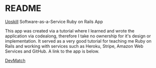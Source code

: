 # README

[Upskill](http://upskillcourses.com) Software-as-a-Service Ruby on Rails App

This app was created via a tutorial where I learned and wrote the application via codealong, therefore I take no ownership for it's design or implementation. It served as a very good tutorial for teaching me Ruby on Rails and working with services such as Heroku, Stripe, Amazon Web Services and GitHub. A link to the app is below.

[DevMatch](https://evening-woodland-43477.herokuapp.com/)
